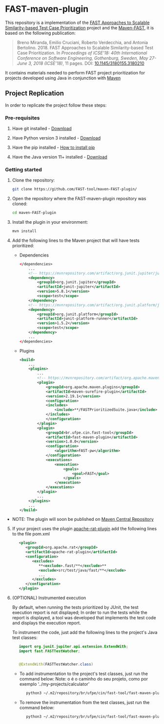 # FAST-maven-plugin

This repository is a implementation of the [FAST Approaches to Scalable Similarity-based Test Case Prioritization](https://github.com/icse18-FAST/FAST) project and the [Maven-FAST](https://github.com/FAST-tool/maven-FAST), it is based on the following publication:

> Breno Miranda, Emilio Cruciani, Roberto Verdecchia, and Antonia Bertolino. 2018. FAST Approaches to Scalable Similarity-based Test Case Prioritization. In *Proceedings of ICSE’18: 40th International Conference on Software Engineering, Gothenburg, Sweden, May 27-June 3, 2018 (ICSE’18)*, 11 pages. DOI: [10.1145/3180155.3180210](http://dx.doi.org/10.1145/3180155.3180210)


It contains materials needed to perform FAST project prioritization for projects developed using Java in conjunction with [Maven](https://maven.apache.org/)

Project Replication
---------------
In order to replicate the project follow these steps:

### Pre-requisites

1. Have git installed - [Download](https://git-scm.com/downloads)

2. Have Python version 3 installed - [Download](https://www.python.org/downloads/)

3. Have the pip installed - [How to install pip](https://pip.pypa.io/en/stable/cli/pip_install/)

4. Have the Java version 11+ installed - [Download](https://www.oracle.com/java/technologies/downloads/)

### Getting started

1. Clone the repository:
   ```bash
   git clone https://github.com/FAST-tool/maven-FAST-plugin/
   ```

2. Open the repository where the FAST-maven-plugin repository was cloned:
    ```bash
    cd maven-FAST-plugin
    ```

3. Install the plugin in your environment:
   ```bash
   mvn install
   ```

4. Add the following lines to the Maven project that will have tests prioritized:

    - Dependencies

        ```xml
        </dependencies>
            ...
            <!-- https://mvnrepository.com/artifact/org.junit.jupiter/junit-jupiter -->
            <dependency>
                <groupId>org.junit.jupiter</groupId>
                <artifactId>junit-jupiter</artifactId>
                <version>5.8.1</version>
                <scope>test</scope>
            </dependency>
            <!-- https://mvnrepository.com/artifact/org.junit.platform/junit-platform-runner -->
            <dependency>
                <groupId>org.junit.platform</groupId>
                <artifactId>junit-platform-runner</artifactId>
                <version>1.5.2</version>
                <scope>test</scope>
            </dependency>
            ...
        </dependencies>
        ```

    - Plugins

        ```xml
        <build>
            ...
            <plugins>
                ...
                <!-- https://mvnrepository.com/artifact/org.apache.maven.plugins/maven-surefire-plugin -->
                <plugin>
                    <groupId>org.apache.maven.plugins</groupId>
                    <artifactId>maven-surefire-plugin</artifactId>
                    <version>2.19.1</version>
                    <configuration>
                    <includes>
                        <include>**/FASTPrioritizedSuite.java</include>
                    </includes>
                    </configuration>
                </plugin>
                <plugin>
                    <groupId>br.ufpe.cin.fast-tool</groupId>
                    <artifactId>fast-maven-plugin</artifactId>
                    <version>1.0.0</version>
                    <configuration>
                        <algorithm>FAST-pw</algorithm>
                    </configuration>
                    <executions>
                        <execution>
                            <goals>
                                <goal>FAST</goal>
                            </goals>
                        </execution>
                    </executions>
                </plugin>
                ...
            </plugins>
            ...
        </build>
        ```

- NOTE: The plugin will soon be published on [Maven Central Repository](https://search.maven.org/)

5. If your project uses the plugin [apache-rat-plugin](https://mvnrepository.com/artifact/org.apache.rat/apache-rat-plugin) add the following lines to the file pom.xml
      ```xml
         <plugin>
            <groupId>org.apache.rat</groupId>
            <artifactId>apache-rat-plugin</artifactId>
            <configuration>
               <excludes>
                  **<exclude>.fast/**</exclude>**
                  <exclude>src/test/java/fast/**</exclude>
                  ...
               </excludes>
            </configuration>
         </plugin>

      ```
   
6. (OPTIONAL) Instrumented execution

   By default, when running the tests prioritized by JUnit, the test execution report is not displayed;
   In order to run the tests while the report is displayed, a tool was developed that implements the test code and displays the execution report.

   To instrument the code, just add the following lines to the project's Java test classes:
      ```java
         import org.junit.jupiter.api.extension.ExtendWith;
         import fast.FASTTestWatcher;


         @ExtendWith(FASTTestWatcher.class)
      ```

      - To add instrumentation to the project's test classes, just run the command below:
      Note: o <subject> é o caminho do seu projeto, como por exemplo ‘../my-projects/calculator’

         ```bash
            python3 ~/.m2/repository/br/ufpe/cin/fast-tool/fast-maven-plugin/1.0.0/FAST/tools/project-instrumentation.py <subject> add_instrumentation_to_the_project
         ```

      - To remove the instrumentation from the test classes, just run the command below:
         ```bash
            python3 ~/.m2/repository/br/ufpe/cin/fast-tool/fast-maven-plugin/1.0.0/FAST/tools/project-instrumentation.py <subject> add_instrumentation_to_the_project
         ```
